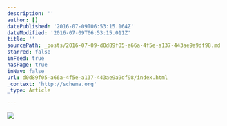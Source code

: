 ```yaml
---
description: ''
author: []
datePublished: '2016-07-09T06:53:15.164Z'
dateModified: '2016-07-09T06:53:15.011Z'
title: ''
sourcePath: _posts/2016-07-09-d0d89f05-a66a-4f5e-a137-443ae9a9df98.md
starred: false
inFeed: true
hasPage: true
inNav: false
url: d0d89f05-a66a-4f5e-a137-443ae9a9df98/index.html
_context: 'http://schema.org'
_type: Article

---
```

![](https://the-grid-user-content.s3-us-west-2.amazonaws.com/778756b9-c2c3-4f9a-99ae-cbfb86232e1b.jpg)